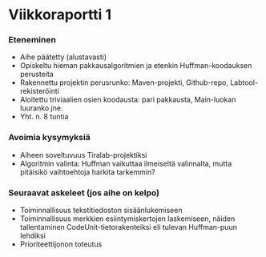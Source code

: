 # Viikkoraportti 1

### Eteneminen
* Aihe päätetty (alustavasti)
* Opiskeltu hieman pakkausalgoritmien ja etenkin Huffman-koodauksen perusteita
* Rakennettu projektin perusrunko: Maven-projekti, Github-repo, Labtool-rekisteröinti
* Aloitettu triviaalien osien koodausta: pari pakkausta, Main-luokan luuranko jne.
* Yht. n. 8 tuntia

### Avoimia kysymyksiä
* Aiheen soveltuvuus Tiralab-projektiksi
* Algoritmin valinta: Huffman vaikuttaa ilmeiseltä valinnalta, mutta pitäisikö vaihtoehtoja harkita tarkemmin?

### Seuraavat askeleet (jos aihe on kelpo)
* Toiminnallisuus tekstitiedoston sisäänlukemiseen
* Toiminnallisuus merkkien esiintymiskertojen laskemiseen, näiden tallentaminen CodeUnit-tietorakenteiksi eli tulevan Huffman-puun lehdiksi
* Prioriteettijonon toteutus
